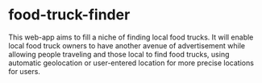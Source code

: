 # food-truck-finder
This web-app aims to fill a niche of finding local food trucks. It will enable local food truck owners to have another avenue of advertisement while allowing people traveling and those local to find food trucks, using automatic geolocation or user-entered location for more precise locations for users.

